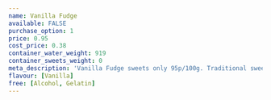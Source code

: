 ```yaml
---
name: Vanilla Fudge
available: FALSE
purchase_option: 1
price: 0.95
cost_price: 0.38
container_water_weight: 919
container_sweets_weight: 0
meta_description: 'Vanilla Fudge sweets only 95p/100g. Traditional sweets and more at Humbugs Confectionery Store. Specialists in satisfying your sweet tooth!'
flavour: [Vanilla]
free: [Alcohol, Gelatin]
---
```


